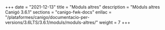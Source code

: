 +++
date        = "2021-12-13"
title       = "Mòduls altres"
description = "Mòduls altres Canigó 3.6.1"
sections    = "canigo-fwk-docs"
enllac		= "/plataformes/canigo/documentacio-per-versions/3.6LTS/3.6.1/moduls/moduls-altres/"
weight		= 7
+++
